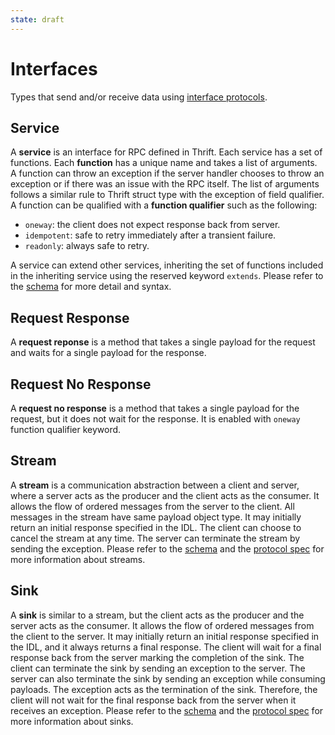 ```yaml
---
state: draft
---
```


# Interfaces

Types that send and/or receive data using [interface protocols](/fb/server/interface/index.md).

## Service

A **service** is an interface for RPC defined in Thrift. Each service has a set of functions. Each **function** has a unique name and takes a list of arguments. A function can throw an exception if the server handler chooses to throw an exception or if there was an issue with the RPC itself. The list of arguments follows a similar rule to Thrift struct type with the exception of field qualifier. A function can be qualified with a **function qualifier** such as the following:

- `oneway`: the client does not expect response back from server.
- `idempotent`: safe to retry immediately after a transient failure.
- `readonly`: always safe to retry.

A service can extend other services, inheriting the set of functions included in the inheriting service using the reserved keyword `extends`. Please refer to the [schema](https://github.com/facebook/fbthrift/blob/main/thrift/lib/thrift/schema.thrift) for more detail and syntax.

## Request Response

A **request reponse** is a method that takes a single payload for the request and waits for a single payload for the response.

## Request No Response

A **request no response** is a method that takes a single payload for the request, but it does not wait for the response. It is enabled with `oneway` function qualifier keyword.

## Stream

A **stream** is a communication abstraction between a client and server, where a server acts as the producer and the client acts as the consumer. It allows the flow of ordered messages from the server to the client. All messages in the stream have same payload object type. It may initially return an initial response specified in the IDL. The client can choose to cancel the stream at any time. The server can terminate the stream by sending the exception. Please refer to the [schema](https://github.com/facebook/fbthrift/blob/main/thrift/lib/thrift/schema.thrift) and the [protocol spec](/fb/server/interface/index.md) for more information about streams.

## Sink

A **sink** is similar to a stream, but the client acts as the producer and the server acts as the consumer. It allows the flow of ordered messages from the client to the server. It may initially return an initial response specified in the IDL, and it always returns a final response. The client will wait for a final response back from the server marking the completion of the sink. The client can terminate the sink by sending an exception to the server. The server can also terminate the sink by sending an exception while consuming payloads. The exception acts as the termination of the sink. Therefore, the client will not wait for the final response back from the server when it receives an exception. Please refer to the [schema](https://github.com/facebook/fbthrift/blob/main/thrift/lib/thrift/schema.thrift) and the [protocol spec](/fb/server/interface/index.md) for more information about sinks.

